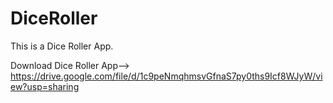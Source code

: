 # DiceRoller
This is a Dice Roller App.

Download Dice Roller App-->
https://drive.google.com/file/d/1c9peNmqhmsvGfnaS7py0ths9Icf8WJyW/view?usp=sharing
